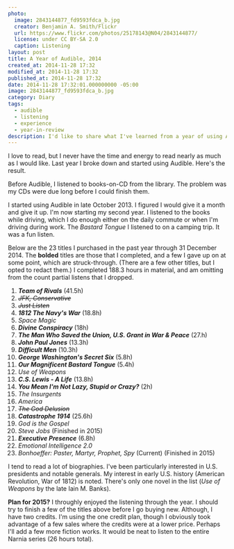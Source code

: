 ```yaml
---
photo:
  image: 2843144877_fd9593fdca_b.jpg
  creator: Benjamin A. Smith/Flickr
  url: https://www.flickr.com/photos/25178143@N04/2843144877/
  license: under CC BY-SA 2.0
  caption: Listening
layout: post
title: A Year of Audible, 2014
created_at: 2014-11-28 17:32
modified_at: 2014-11-28 17:32
published_at: 2014-11-28 17:32
date: 2014-11-28 17:32:01.000000000 -05:00
image: 2843144877_fd9593fdca_b.jpg
category: Diary
tags: 
  - audible
  - listening
  - experience
  - year-in-review
description: I'd like to share what I've learned from a year of using Audible.
---
```

I love to read, but I never have the time and energy to read nearly as much as I would like. Last year I broke down and started using Audible. Here's the result.

<!-- more -->

Before Audible, I listened to books-on-CD from the library. The problem was my CDs were due long before I could finish them.

I started using Audible in late October 2013. I figured I would give it a month and give it up. I'm now starting my second year. I listened to the books while driving, which I do enough either on the daily commute or when I'm driving during work. The *Bastard Tongue* I listened to on a camping trip. It was a fun listen.

Below are the 23 titles I purchased in the past year through 31 December 2014. The **bolded** titles are those that I completed, and a few I gave up on at some point, which are struck-through. (There are a few other titles, but I opted to redact them.) I completed 188.3 hours in material, and am omitting from the count partial listens that I dropped.

1. ***Team of Rivals*** (41.5h)
1. *<s>JFK, Conservative</s>*
1. *<s>Just Listen</s>*
1. ***1812 The Navy's War*** (18.8h)
1. *Space Magic*
1. ***Divine Conspiracy*** (18h)
1. ***The Man Who Saved the Union, U.S. Grant in War & Peace*** (27.h)
1. ***John Paul Jones*** (13.3h)
1. ***Difficult Men*** (10.3h)
1. ***George Washington's Secret Six*** (5.8h)
1. ***Our Magnificent Bastard Tongue*** (5.4h)
1. *Use of Weapons*
1. ***C.S. Lewis - A Life*** (13.8h)
1. ***You Mean I'm Not Lazy, Stupid or Crazy?*** (2h)
1. *The Insurgents*
1. *America*
1. *<s>The God Delusion</s>*
1. ***Catastrophe 1914*** (25.6h)
1. *God is the Gospel*
1. *Steve Jobs* (Finished in 2015)
1. ***Executive Presence*** (6.8h)
1. *Emotional Intelligence 2.0*
1. *Bonhoeffer: Paster, Martyr, Prophet, Spy* (Current) (Finished in 2015)

I tend to read a lot of biographies. I've been particularly interested in U.S. presidents and notable generals. My interest in early U.S. history (American Revolution, War of 1812) is noted. There's only one novel in the list (*Use of Weapons* by the late Iain M. Banks).

**Plan for 2015?** I throughly enjoyed the listening through the year. I should try to finish a few of the titles above before I go buying new. Although, I have two credits. I'm using the one credit plan, though I obviously took advantage of a few sales where the credits were at a lower price. Perhaps I'll add a few more fiction works. It would be neat to listen to the entire Narnia series (26 hours total).
